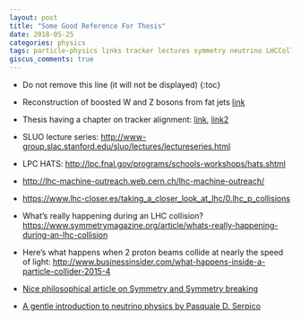 ```yaml
---
layout: post
title: "Some Good Reference For Thesis"
date: 2018-05-25
categories: physics
tags: particle-physics links tracker lectures symmetry neutrino LHCCollision BoostedWZ
giscus_comments: true
---
```


- Do not remove this line (it will not be displayed)
  {:toc}

- Reconstruction of boosted W and Z bosons from fat jets [link](http://www.google.com/url?q=http%3A%2F%2Fdiscoverycenter.nbi.ku.dk%2Fteaching%2Fthesis_page%2Fheinrich_thesis.pdf&sa=D&sntz=1&usg=AFQjCNGtUFPXYZDt7PkintqrUE9O3iQ3sg)

- Thesis having a chapter on tracker alignment: [link](http://www.google.com/url?q=http%3A%2F%2Fcayou.web.cern.ch%2Fcayou%2Fthesis%2Fthesis_CanYou_final.pdf&sa=D&sntz=1&usg=AFQjCNFuDCLnVq9Xj3gOuBS0Y1IgN-YWmQ), [link2](https://www.google.com/url?q=https%3A%2F%2Fhypernews.cern.ch%2FHyperNews%2FCMS%2Fget%2Fhiggs4l%2F942.html&sa=D&sntz=1&usg=AFQjCNGNbBOfYY_0dzHdenkUk_oXJp4e-w)

- SLUO lecture series: http://www-group.slac.stanford.edu/sluo/lectures/lectureseries.html

- LPC HATS: http://lpc.fnal.gov/programs/schools-workshops/hats.shtml

- http://lhc-machine-outreach.web.cern.ch/lhc-machine-outreach/

- https://www.lhc-closer.es/taking_a_closer_look_at_lhc/0.lhc_p_collisions

- What’s really happening during an LHC collision? https://www.symmetrymagazine.org/article/whats-really-happening-during-an-lhc-collision

- Here’s what happens when 2 proton beams collide at nearly the speed of light: http://www.businessinsider.com/what-happens-inside-a-particle-collider-2015-4

- [Nice philosophical article on Symmetry and Symmetry breaking](https://www.google.com/url?q=https%3A%2F%2Fplato.stanford.edu%2Fentries%2Fsymmetry-breaking%2F&sa=D&sntz=1&usg=AFQjCNEgMGSr6eD0XzUuFGkcmHxUuELaAA)

- [A gentle introduction to neutrino physics by Pasquale D. Serpico](https://indico.in2p3.fr/event/8043/contributions/43638/attachments/35035/43162/memo_Pasquale.pdf)
